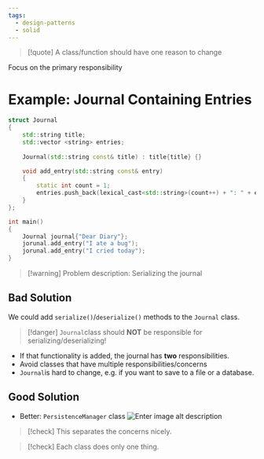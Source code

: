 ```yaml
---
tags:
  - design-patterns
  - solid
---
```


> [!quote] A class/function should have one reason to change

Focus on the primary responsibility

# Example: Journal Containing Entries

```cpp
struct Journal 
{
	std::string title;
	std::vector <string> entries;
	
	Journal(std::string const& title) : title{title} {}

	void add_entry(std::string const& entry)
	{
		static int count = 1;
		entries.push_back(lexical_cast<std::string>(count++) + ": " + entry); 
	}
};

int main()
{
	Journal journal{"Dear Diary"};
	jorunal.add_entry("I ate a bug");
	jorunal.add_entry("I cried today");
}
```

> [!warning] Problem description: Serializing the journal

## Bad Solution

We could add `serialize()`/`deserialize()` methods to the `Journal` class.

> [!danger] `Journal`class should **NOT** be responsible for serializing/deserializing!

- If that functionality is added, the journal has **two** responsibilities.
- Avoid classes that have multiple responsibilities/concerns
- `Journal`is hard to change, e.g. if you want to save to a file or a database.
## Good Solution
- Better: `PersistenceManager` class
![Enter image alt description](Images/GAg_Image_2.png)

> [!check] This separates the concerns nicely.

> [!check] Each class does only one thing.
